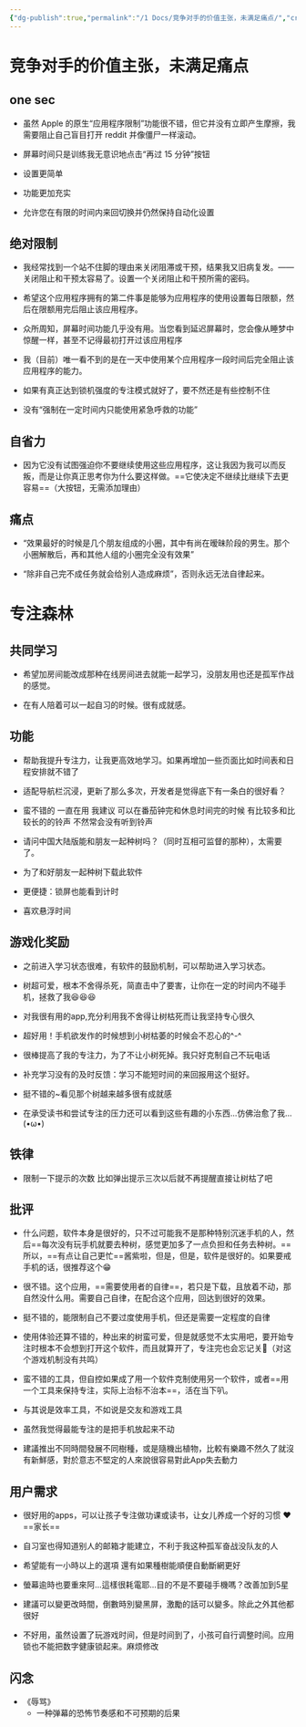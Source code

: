 ```yaml
---
{"dg-publish":true,"permalink":"/1 Docs/竞争对手的价值主张，未满足痛点/","created":"2023-05-24T21:18:06.099+08:00","updated":"2023-05-25T11:44:21.972+08:00"}
---
```


# 竞争对手的价值主张，未满足痛点

## one sec

- 虽然 Apple 的原生“应用程序限制”功能很不错，但它并没有立即产生摩擦，我需要阻止自己盲目打开 reddit 并像僵尸一样滚动。
- 屏幕时间只是训练我无意识地点击“再过 15 分钟”按钮

- 设置更简单
- 功能更加充实

- 允许您在有限的时间内来回切换并仍然保持自动化设置

## 绝对限制

- 我经常找到一个站不住脚的理由来关闭阻滞或干预，结果我又旧病复发。——关闭阻止和干预太容易了。设置一个关闭阻止和干预所需的密码。
  
- 希望这个应用程序拥有的第二件事是能够为应用程序的使用设置每日限额，然后在限额用完后阻止该应用程序。
  
- 众所周知，屏幕时间功能几乎没有用。当您看到延迟屏幕时，您会像从睡梦中惊醒一样，甚至不记得最初打开过该应用程序

- 我（目前）唯一看不到的是在一天中使用某个应用程序一段时间后完全阻止该应用程序的能力。

- 如果有真正达到锁机强度的专注模式就好了，要不然还是有些控制不住

- 没有“强制在一定时间内只能使用紧急呼救的功能”

## 自省力

- 因为它没有试图强迫你不要继续使用这些应用程序，这让我因为我可以而反叛，而是让你真正思考你为什么要这样做。==它使决定不继续比继续下去更容易==（大按钮，无需添加理由）

## 痛点

- “效果最好的时候是几个朋友组成的小圈，其中有尚在暧昧阶段的男生。那个小圈解散后，再和其他人组的小圈完全没有效果”
  
- “除非自己完不成任务就会给别人造成麻烦”，否则永远无法自律起来。


# 专注森林


## 共同学习

- 希望加房间能改成那种在线房间进去就能一起学习，没朋友用也还是孤军作战的感觉。
  
- 在有人陪着可以一起自习的时候。很有成就感。
  
## 功能

- 帮助我提升专注力，让我更高效地学习。如果再增加一些页面比如时间表和日程安排就不错了

- 适配导航栏沉浸，更新了那么多次，开发者是觉得底下有一条白的很好看？

- 蛮不错的 一直在用 我建议 可以在番茄钟完和休息时间完的时候 有比较多和比较长的的铃声 不然常会没有听到铃声

- 请问中国大陆版能和朋友一起种树吗？（同时互相可监督的那种），太需要了。

- 为了和好朋友一起种树下载此软件

- 更便捷：锁屏也能看到计时

- 喜欢悬浮时间


## 游戏化奖励

- 之前进入学习状态很难，有软件的鼓励机制，可以帮助进入学习状态。

- 树超可爱，根本不舍得杀死，简直击中了要害，让你在一定的时间内不碰手机，拯救了我😆😆😆
  
- 对我很有用的app,充分利用我不舍得让树枯死而让我坚持专心很久

- 超好用！手机欲发作的时候想到小树枯萎的时候会不忍心的^-^

- 很棒提高了我的专注力，为了不让小树死掉。我只好克制自己不玩电话

- 补充学习没有的及时反馈：学习不能短时间的来回报用这个挺好。

- 挺不错的~看见那个树越来越多很有成就感

- 在承受读书和尝试专注的压力还可以看到这些有趣的小东西...仿佛治愈了我...(•ω•)



## 铁律

- 限制一下提示的次数 比如弹出提示三次以后就不再提醒直接让树枯了吧

## 批评

- 什么问题，软件本身是很好的，只不过可能我不是那种特别沉迷手机的人，然后==每次没有玩手机就要去种树，感觉更加多了一点负担和任务去种树。== 所以，==有点让自己更忙==酱紫啦，但是，但是，软件是很好的。如果要戒手机的话，很推荐这个😁

- 很不错。这个应用，==需要使用者的自律==，若只是下载，且放着不动，那自然没什么用。需要自己自律，在配合这个应用，回达到很好的效果。

- 挺不错的，能限制自己不要过度使用手机，但还是需要一定程度的自律

- 使用体验还算不错的，种出来的树蛮可爱，但是就感觉不太实用吧，要开始专注时根本不会想到打开这个软件，而且就算开了，专注完也会忘记关🤣（对这个游戏机制没有共鸣）

- 蛮不错的工具，但自控如果成了用一个软件克制使用另一个软件，或者==用一个工具来保持专注，实际上治标不治本==，活在当下叭。

- 与其说是效率工具，不如说是交友和游戏工具

- 虽然我觉得最能专注的是把手机放起来不动

- 建議推出不同時間發展不同樹種，或是隨機出植物，比較有樂趣不然久了就沒有新鮮感，對於意志不堅定的人來說很容易對此App失去動力

## 用户需求

- 很好用的apps，可以让孩子专注做功课或读书，让女儿养成一个好的习惯 ❤️ ==家长==

- 自习室也得知道别人的邮箱才能建立，不利于我这种孤军奋战没队友的人

- 希望能有一小時以上的選項 還有如果種樹能順便自動斷網更好

- 螢幕逾時也要重來阿...這樣很耗電耶...目的不是不要碰手機嗎？改善加到5星

- 建議可以變更改時間，倒數時別變黑屏，激勵的話可以變多。除此之外其他都很好

- 不好用，虽然设置了玩游戏时间，但是时间到了，小孩可自行调整时间。应用锁也不能把数字健康锁起来。麻烦修改
 
## 闪念

-  《辱骂》
	- 一种弹幕的恐怖节奏感和不可预期的后果
